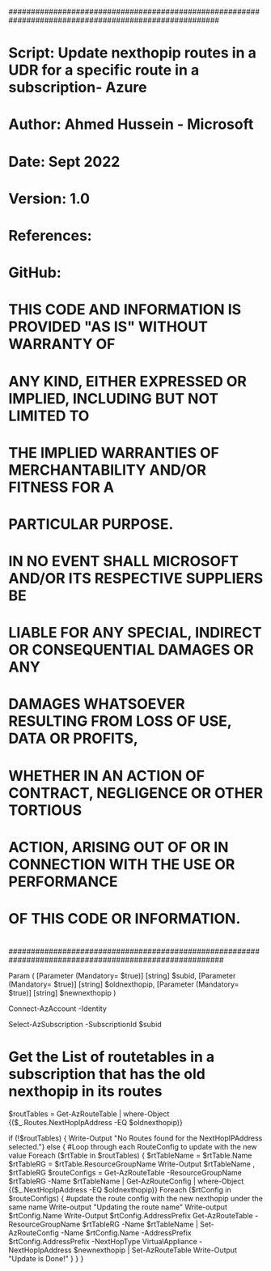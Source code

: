 #######################################################################################################
# Script: Update nexthopip routes in a UDR for a specific route in a subscription- Azure
# Author: Ahmed Hussein - Microsoft 
# Date: Sept 2022
# Version: 1.0
# References: 
# GitHub: 
#
# THIS CODE AND INFORMATION IS PROVIDED "AS IS" WITHOUT WARRANTY OF
# ANY KIND, EITHER EXPRESSED OR IMPLIED, INCLUDING BUT NOT LIMITED TO
# THE IMPLIED WARRANTIES OF MERCHANTABILITY AND/OR FITNESS FOR A
# PARTICULAR PURPOSE.
#
# IN NO EVENT SHALL MICROSOFT AND/OR ITS RESPECTIVE SUPPLIERS BE
# LIABLE FOR ANY SPECIAL, INDIRECT OR CONSEQUENTIAL DAMAGES OR ANY
# DAMAGES WHATSOEVER RESULTING FROM LOSS OF USE, DATA OR PROFITS,
# WHETHER IN AN ACTION OF CONTRACT, NEGLIGENCE OR OTHER TORTIOUS
# ACTION, ARISING OUT OF OR IN CONNECTION WITH THE USE OR PERFORMANCE
# OF THIS CODE OR INFORMATION.
#
#
########################################################################################################

Param
(
  [Parameter (Mandatory= $true)]
  [string] $subid,
  [Parameter (Mandatory= $true)]
  [string] $oldnexthopip,
  [Parameter (Mandatory= $true)]
  [string] $newnexthopip
)

Connect-AzAccount -Identity

Select-AzSubscription -SubscriptionId $subid

# Get the List of routetables in a subscription that has the old nexthopip in its routes
$routTables = Get-AzRouteTable | where-Object {($_.Routes.NextHopIpAddress -EQ $oldnexthopip)}

if (!$routTables)
{ Write-Output "No Routes found for the NextHopIPAddress selected."}
else
{
#Loop through each RouteConfig to update with the new value
Foreach ($rtTable in $routTables) {
	$rtTableName = $rtTable.Name
	$rtTableRG = $rtTable.ResourceGroupName
	Write-Output $rtTableName , $rtTableRG
	$routeConfigs = Get-AzRouteTable -ResourceGroupName $rtTableRG -Name $rtTableName | Get-AzRouteConfig | where-Object {($_.NextHopIpAddress -EQ $oldnexthopip)}
	Foreach ($rtConfig in $routeConfigs) {
	#update the route config with the new nexthopip under the same name
			Write-output "Updating the route name"
			Write-output $rtConfig.Name
			Write-Output $rtConfig.AddressPrefix
			Get-AzRouteTable -ResourceGroupName $rtTableRG -Name $rtTableName | Set-AzRouteConfig -Name $rtConfig.Name -AddressPrefix $rtConfig.AddressPrefix -NextHopType VirtualAppliance -NextHopIpAddress $newnexthopip | Set-AzRouteTable
			Write-Output "Update is Done!"
	}
}
}



  
